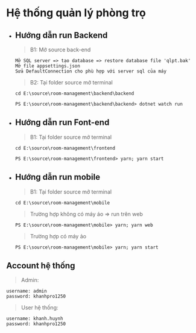 # Hệ thống quản lý phòng trọ

- ## Hướng dẫn run Backend

  > B1: Mở source back-end

  ```
  Mở SQL server => tạo database => restore database file 'qlpt.bak'
  Mở file appsettings.json
  Sửa DefaultConnection cho phù hợp với server sql của máy
  ```

  > B2: Tại folder source mở terminal

  ```
  cd E:\source\room-management\backend\backend
  ```

  ```
  PS E:\source\room-management\backend\backend> dotnet watch run
  ```

- ## Hướng dẫn run Font-end
  > B1: Tại folder source mở terminal
  ```
  cd E:\source\room-management\frontend
  ```
  ```
  PS E:\source\room-management\frontend> yarn; yarn start
  ```
- ## Hướng dẫn run mobile
  > B1: Tại folder source mở terminal
  ```
  cd E:\source\room-management\mobile
  ```
  > Trường hợp không có máy áo => run trên web
  ```
  PS E:\source\room-management\mobile> yarn; yarn web
  ```
  > Trường hợp có máy ảo
  ```
  PS E:\source\room-management\mobile> yarn; yarn start
  ```

## Account hệ thống

> Admin:

```
username: admin
password: khanhpro1250
```

> User hệ thống:

```
username: khanh.huynh
password: khanhpro1250
```
